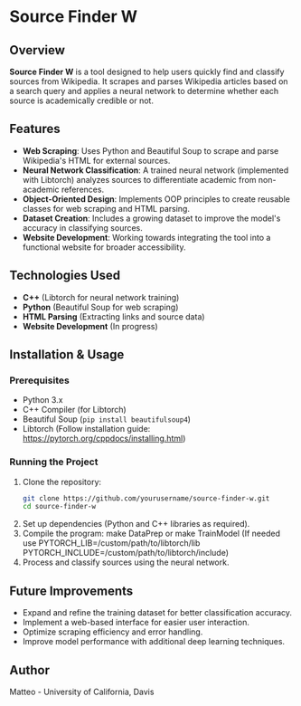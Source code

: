 # Source Finder W

## Overview
**Source Finder W** is a tool designed to help users quickly find and classify sources from Wikipedia. It scrapes and parses Wikipedia articles based on a search query and applies a neural network to determine whether each source is academically credible or not.

## Features
- **Web Scraping**: Uses Python and Beautiful Soup to scrape and parse Wikipedia's HTML for external sources.
- **Neural Network Classification**: A trained neural network (implemented with Libtorch) analyzes sources to differentiate academic from non-academic references.
- **Object-Oriented Design**: Implements OOP principles to create reusable classes for web scraping and HTML parsing.
- **Dataset Creation**: Includes a growing dataset to improve the model's accuracy in classifying sources.
- **Website Development**: Working towards integrating the tool into a functional website for broader accessibility.

## Technologies Used
- **C++** (Libtorch for neural network training)
- **Python** (Beautiful Soup for web scraping)
- **HTML Parsing** (Extracting links and source data)
- **Website Development** (In progress)

## Installation & Usage
### Prerequisites
- Python 3.x
- C++ Compiler (for Libtorch)
- Beautiful Soup (`pip install beautifulsoup4`)
- Libtorch (Follow installation guide: https://pytorch.org/cppdocs/installing.html)

### Running the Project
1. Clone the repository:
   ```sh
   git clone https://github.com/yourusername/source-finder-w.git
   cd source-finder-w
   ```
2. Set up dependencies (Python and C++ libraries as required).
3. Compile the program: make DataPrep or make TrainModel (If needed use PYTORCH_LIB=/custom/path/to/libtorch/lib PYTORCH_INCLUDE=/custom/path/to/libtorch/include)
4. Process and classify sources using the neural network.

## Future Improvements
- Expand and refine the training dataset for better classification accuracy.
- Implement a web-based interface for easier user interaction.
- Optimize scraping efficiency and error handling.
- Improve model performance with additional deep learning techniques.

## Author
Matteo - University of California, Davis

